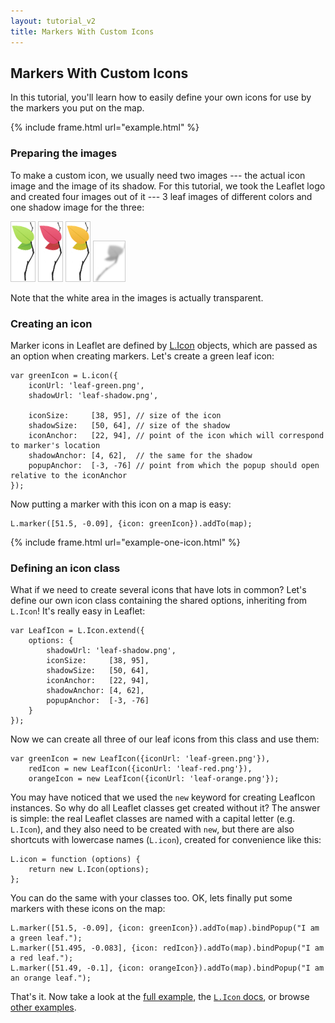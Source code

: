 ```yaml
---
layout: tutorial_v2
title: Markers With Custom Icons
---
```


## Markers With Custom Icons

In this tutorial, you'll learn how to easily define your own icons for use by the markers you put on the map.

{% include frame.html url="example.html" %}

### Preparing the images

To make a custom icon, we usually need two images --- the actual icon image and the image of its shadow. For this tutorial, we took the Leaflet logo and created four images out of it --- 3 leaf images of different colors and one shadow image for the three:

<p>
	<img style="border: 1px solid #ccc" src="leaf-green.png" />
	<img style="border: 1px solid #ccc" src="leaf-red.png" />
	<img style="border: 1px solid #ccc" src="leaf-orange.png" />
	<img style="border: 1px solid #ccc" src="leaf-shadow.png" />
</p>

Note that the white area in the images is actually transparent.

### Creating an icon

Marker icons in Leaflet are defined by [L.Icon](../../reference.html#icon) objects, which are passed as an option when creating markers. Let's create a green leaf icon:

	var greenIcon = L.icon({
		iconUrl: 'leaf-green.png',
		shadowUrl: 'leaf-shadow.png',

		iconSize:     [38, 95], // size of the icon
		shadowSize:   [50, 64], // size of the shadow
		iconAnchor:   [22, 94], // point of the icon which will correspond to marker's location
		shadowAnchor: [4, 62],  // the same for the shadow
		popupAnchor:  [-3, -76] // point from which the popup should open relative to the iconAnchor
	});

Now putting a marker with this icon on a map is easy:

	L.marker([51.5, -0.09], {icon: greenIcon}).addTo(map);

{% include frame.html url="example-one-icon.html" %}

### Defining an icon class

What if we need to create several icons that have lots in common? Let's define our own icon class containing the shared options, inheriting from `L.Icon`! It's really easy in Leaflet:

	var LeafIcon = L.Icon.extend({
		options: {
			shadowUrl: 'leaf-shadow.png',
			iconSize:     [38, 95],
			shadowSize:   [50, 64],
			iconAnchor:   [22, 94],
			shadowAnchor: [4, 62],
			popupAnchor:  [-3, -76]
		}
	});

Now we can create all three of our leaf icons from this class and use them:

	var greenIcon = new LeafIcon({iconUrl: 'leaf-green.png'}),
		redIcon = new LeafIcon({iconUrl: 'leaf-red.png'}),
		orangeIcon = new LeafIcon({iconUrl: 'leaf-orange.png'});

You may have noticed that we used the `new` keyword for creating LeafIcon instances. So why do all Leaflet classes get created without it? The answer is simple: the real Leaflet classes are named with a capital letter (e.g. `L.Icon`), and they also need to be created with `new`, but there are also shortcuts with lowercase names (`L.icon`), created for convenience like this:

	L.icon = function (options) {
		return new L.Icon(options);
	};

You can do the same with your classes too. OK, lets finally put some markers with these icons on the map:

	L.marker([51.5, -0.09], {icon: greenIcon}).addTo(map).bindPopup("I am a green leaf.");
	L.marker([51.495, -0.083], {icon: redIcon}).addTo(map).bindPopup("I am a red leaf.");
	L.marker([51.49, -0.1], {icon: orangeIcon}).addTo(map).bindPopup("I am an orange leaf.");

That's it. Now take a look at the [full example](example.html), the [`L.Icon` docs](../../reference.html#icon), or browse [other examples](../../examples.html).
